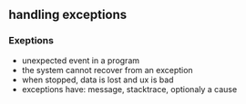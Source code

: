 ## handling exceptions

### Exeptions
- unexpected event in a program
- the system cannot recover from an exception
- when stopped, data is lost and ux is bad
- exceptions have: message, stacktrace, optionaly a cause